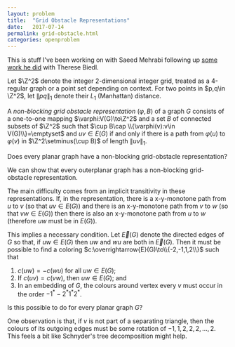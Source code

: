 ```yaml
---
layout: problem
title:  "Grid Obstacle Representations"
date:   2017-07-14
permalink: grid-obstacle.html
categories: openproblem
---
```

This is stuff I've been working on with Saeed Mehrabi following up [some work he did][biedl-mehrabi] with Therese Biedl.

Let $\Z^2$ denote the integer 2-dimensional integer grid, treated as a 4-regular graph or a point set depending on context. For two points in $p,q\in \Z^2$, let $\|pq\|_1$ denote their $L_1$ (Manhattan) distance.

A *non-blocking grid obstacle representation* $(\varphi, B)$ of a graph $G$ consists of a one-to-one mapping $\varphi:V(G)\to\Z^2$ and a set $B$ of connected subsets of $\Z^2$ such that $\cup B\cap \\{\varphi(v):v\in V(G)\\}=\emptyset$ and $uv\in E(G)$ if and only if there is a path from $\varphi(u)$ to $\varphi(v)$ in $\Z^2\setminus(\cup B)$ of length $\|uv\|_1$.

<div class="problem">
Does every planar graph have a non-blocking grid-obstacle representation?
</div>

We can show that every outerplanar graph has a non-blocking grid-obstacle representation.

The main difficulty comes from an implicit transitivity in these representations.  If, in the representation, there is a x-y-monotone path from $u$ to $v$ (so that $uv\in E(G)$) and there is an x-y-monotone path from $v$ to $w$ (so that $vw\in E(G)$) then there is also an x-y-monotone path from $u$ to $w$ (therefore $uw$ must be in $E(G)$).

This implies a necessary condition.  Let $\overrightarrow{E}(G)$ denote the directed edges of $G$ so that, if $uw\in E(G)$ then $uw$ and $wu$ are both in $\overrightarrow{E}(G)$.  Then it must be possible to find a coloring $c:\overrightarrow{E}(G)\to\\{-2,-1,1,2\\}$ such that

1. $c(uw) = -c(wu)$ for all $uw\in E(G)$;
2. If $c(uv) = c(vw)$, then $uw\in E(G)$; and
3. In an embedding of $G$, the colours around vertex every $v$ must occur in the order $-1^*-2^*1^*2^*$.

Is this possible to do for every planar graph $G$?

One observation is that, if $v$ is not part of a separating triangle, then the colours of its outgoing edges must be some rotation of $-1,1,2,2,2,\ldots,2$.  This feels a bit like Schnyder's tree decomposition might help.


[biedl-mehrabi]: https://arxiv.org/abs/1708.01903
